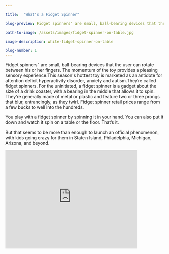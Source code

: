 ```yaml
---

title:  "What's a Fidget Spinner"

blog-preview: Fidget spinners" are small, ball-bearing devices that the user can rotate between his or her fingers. The momentum of the toy provides a......

path-to-image: /assets/images/fidget-spinner-on-table.jpg

image-description: white-fidget-spinner-on-table

blog-number: 1
---
```


Fidget spinners" are small, ball-bearing devices that the user can rotate between his or her fingers. The momentum of the toy provides a pleasing sensory experience.This season's hottest toy is marketed as an antidote for attention deficit hyperactivity disorder, anxiety and autism.They’re called fidget spinners. For the uninitiated, a fidget spinner is a gadget about the size of a drink coaster, with a bearing in the middle that allows it to spin. They’re generally made of metal or plastic and feature two or three prongs that blur, entrancingly, as they twirl. Fidget spinner retail prices range from a few bucks to well into the hundreds.

You play with a fidget spinner by spinning it in your hand. You can also put it down and watch it spin on a table or the floor. That’s it.

But that seems to be more than enough to launch an official phenomenon, with kids going crazy for them in Staten Island, Philadelphia, Michigan, Arizona, and beyond.
<iframe width="420" height="315" src="http://www.youtube.com/embed/pufQtK3Q2lE" frameborder="0" hallowfullscreen></iframe>